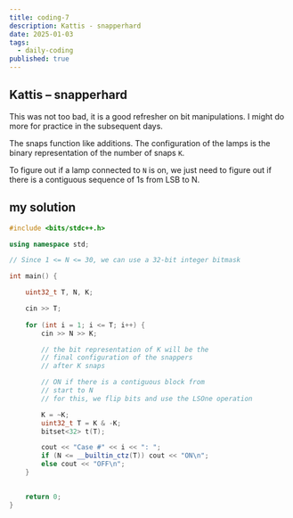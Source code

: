 ```yaml
---
title: coding-7
description: Kattis - snapperhard
date: 2025-01-03
tags:
  - daily-coding
published: true
---
```

## Kattis – snapperhard
This was not too bad, it is a good refresher on bit manipulations. I might do more for practice in the subsequent days.

The snaps function like additions. The configuration of the lamps is the binary representation of the number of snaps `K`.

To figure out if a lamp connected to `N` is on, we just need to figure out if there is a contiguous sequence of 1s from LSB to N.
## my solution
```cpp
#include <bits/stdc++.h>

using namespace std;

// Since 1 <= N <= 30, we can use a 32-bit integer bitmask

int main() {

    uint32_t T, N, K;

    cin >> T;
    
    for (int i = 1; i <= T; i++) {
        cin >> N >> K;

        // the bit representation of K will be the
        // final configuration of the snappers
        // after K snaps

        // ON if there is a contiguous block from
        // start to N
        // for this, we flip bits and use the LSOne operation

        K = ~K;
        uint32_t T = K & -K;
        bitset<32> t(T);

        cout << "Case #" << i << ": ";
        if (N <= __builtin_ctz(T)) cout << "ON\n";
        else cout << "OFF\n";
    }
    

    return 0;
}
```
